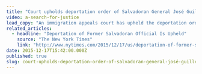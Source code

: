 ```yaml
---
title: "Court upholds deportation order of Salvadoran General José Guillermo García"
video: a-search-for-justice
lead_copy: "An immigration appeals court has upheld the deportation order of Salvadoran Gen. José Guillermo García, which is based on his role in the 1980 murders of these four American nuns."
related_articles:
  - headline: "Deportation of Former Salvadoran Official Is Upheld"
    source: "The New York Times"
    link: "http://www.nytimes.com/2015/12/17/us/deportation-of-former-salvadoran-official-is-upheld.html?_r=0"
date: 2015-12-17T15:42:00.000Z
published: true
slug: court-upholds-deportation-order-of-salvadoran-general-josé-guillermo-garcía
---
```


